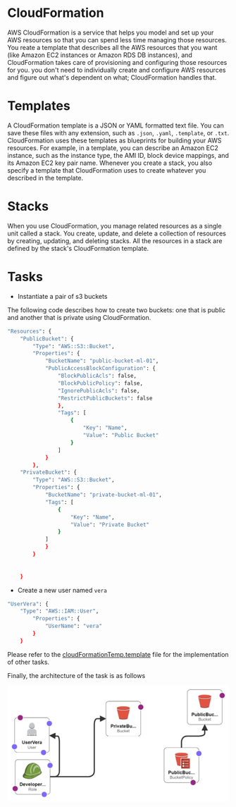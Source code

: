 # CloudFormation

AWS CloudFormation is a service that helps you model and set up your AWS resources so that you can spend less time managing those resources. You reate a template that describes all the AWS resources that you want (like Amazon EC2 instances or Amazon RDS DB instances), and CloudFormation takes care of provisioning and configuring those resources for you. you don't need to individually create and configure AWS resources and figure out what's dependent on what; CloudFormation handles that.

# Templates

A CloudFormation template is a JSON or YAML formatted text file. You can save these files with any extension, such as `.json`, `.yaml`, `.template`, or `.txt`. CloudFormation uses these templates as blueprints for building your AWS resources. For example, in a template, you can describe an Amazon EC2 instance, such as the instance type, the AMI ID, block device mappings, and its Amazon EC2 key pair name. Whenever you create a stack, you also specify a template that CloudFormation uses to create whatever you described in the template.

# Stacks

When you use CloudFormation, you manage related resources as a single unit called a stack. You create, update, and delete a collection of resources by creating, updating, and deleting stacks. All the resources in a stack are defined by the stack's CloudFormation template.

# Tasks

- Instantiate a pair of s3 buckets

The following code describes how to create two buckets: one that is public and another that is private using CloudFormation.

```bash
"Resources": {
    "PublicBucket": {
        "Type": "AWS::S3::Bucket",
        "Properties": {
            "BucketName": "public-bucket-ml-01",
            "PublicAccessBlockConfiguration": {
                "BlockPublicAcls": false,
                "BlockPublicPolicy": false,
                "IgnorePublicAcls": false,
                "RestrictPublicBuckets": false
                },
                "Tags": [
                    {
                        "Key": "Name",
                        "Value": "Public Bucket"
                    }
                ]
            }
        },
    "PrivateBucket": {
        "Type": "AWS::S3::Bucket",
        "Properties": {
            "BucketName": "private-bucket-ml-01",
            "Tags": [
                {
                    "Key": "Name",
                    "Value": "Private Bucket"
                }
            ]
            }
        }


    }
```

- Create a new user named `vera`

```bash
"UserVera": {
    "Type": "AWS::IAM::User",
        "Properties": {
            "UserName": "vera"
        }
    }
```

Please refer to the [cloudFormationTemp.template](cloudFormationTemp.template) file for the implementation of other tasks.

Finally, the architecture of the task is as follows

![cloudFormation](image.png)
